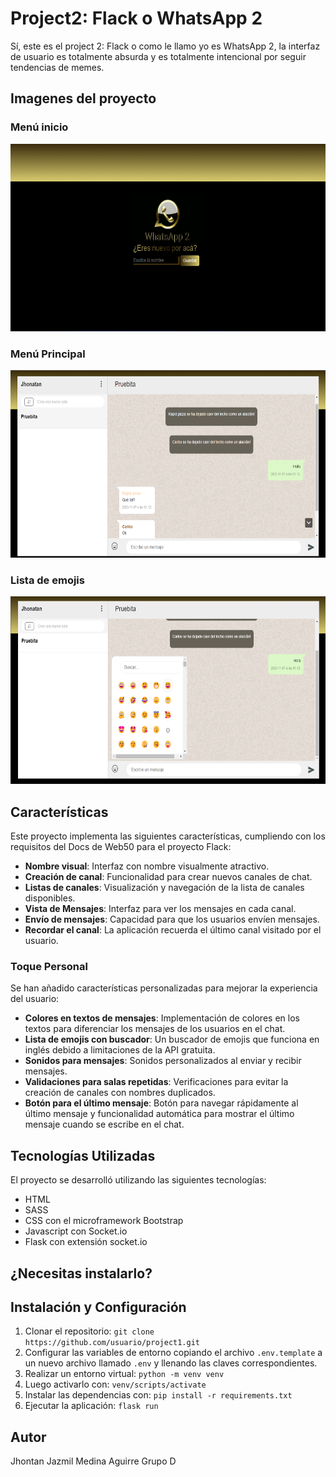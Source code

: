 # Project2: Flack o WhatsApp 2

Sí, este es el project 2: Flack o como le llamo yo es WhatsApp 2, la interfaz de usuario es totalmente absurda y es totalmente intencional por seguir tendencias de memes.

## Imagenes del proyecto
### Menú inicio
<img src="assets/WhatsApp2-tittlescreen.png" height="300">

### Menú Principal
<img src="assets/WhatsApp2-menuPrincipal.png" height="300">

### Lista de emojis
<img src="assets/WhatsApp2-emojis.png" height="300">


## Características

Este proyecto implementa las siguientes características, cumpliendo con los requisitos del Docs de Web50 para el proyecto Flack:

- **Nombre visual**: Interfaz con nombre visualmente atractivo.
- **Creación de canal**: Funcionalidad para crear nuevos canales de chat.
- **Listas de canales**: Visualización y navegación de la lista de canales disponibles.
- **Vista de Mensajes**: Interfaz para ver los mensajes en cada canal.
- **Envío de mensajes**: Capacidad para que los usuarios envíen mensajes.
- **Recordar el canal**: La aplicación recuerda el último canal visitado por el usuario.

### Toque Personal

Se han añadido características personalizadas para mejorar la experiencia del usuario:

- **Colores en textos de mensajes**: Implementación de colores en los textos para diferenciar los mensajes de los usuarios en el chat.
- **Lista de emojis con buscador**: Un buscador de emojis que funciona en inglés debido a limitaciones de la API gratuita.
- **Sonidos para mensajes**: Sonidos personalizados al enviar y recibir mensajes.
- **Validaciones para salas repetidas**: Verificaciones para evitar la creación de canales con nombres duplicados.
- **Botón para el último mensaje**: Botón para navegar rápidamente al último mensaje y funcionalidad automática para mostrar el último mensaje cuando se escribe en el chat.

## Tecnologías Utilizadas

El proyecto se desarrolló utilizando las siguientes tecnologías:

- HTML
- SASS
- CSS con el microframework Bootstrap
- Javascript con Socket.io
- Flask con extensión socket.io

## ¿Necesitas instalarlo?

## Instalación y Configuración

1. Clonar el repositorio: `git clone https://github.com/usuario/project1.git`
2. Configurar las variables de entorno copiando el archivo `.env.template` a un nuevo archivo llamado `.env` y llenando las claves correspondientes.
5. Realizar un entorno virtual: `python -m venv venv`
6. Luego activarlo con: `venv/scripts/activate`
7. Instalar las dependencias con: `pip install -r requirements.txt`
8. Ejecutar la aplicación: `flask run`

## Autor

Jhontan Jazmil Medina Aguirre
Grupo D

